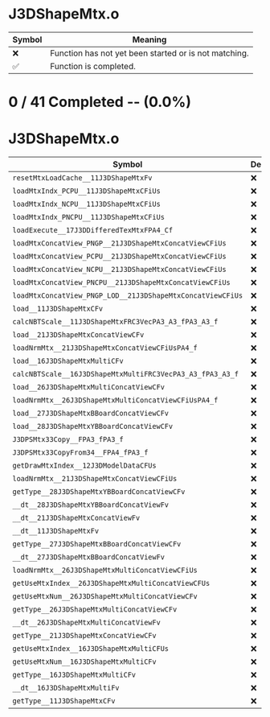 # J3DShapeMtx.o
| Symbol | Meaning 
| ------------- | ------------- 
| :x: | Function has not yet been started or is not matching. 
| :white_check_mark: | Function is completed. 


# 0 / 41 Completed -- (0.0%)
# J3DShapeMtx.o
| Symbol | Decompiled? |
| ------------- | ------------- |
| `resetMtxLoadCache__11J3DShapeMtxFv` | :x: |
| `loadMtxIndx_PCPU__11J3DShapeMtxCFiUs` | :x: |
| `loadMtxIndx_NCPU__11J3DShapeMtxCFiUs` | :x: |
| `loadMtxIndx_PNCPU__11J3DShapeMtxCFiUs` | :x: |
| `loadExecute__17J3DDifferedTexMtxFPA4_Cf` | :x: |
| `loadMtxConcatView_PNGP__21J3DShapeMtxConcatViewCFiUs` | :x: |
| `loadMtxConcatView_PCPU__21J3DShapeMtxConcatViewCFiUs` | :x: |
| `loadMtxConcatView_NCPU__21J3DShapeMtxConcatViewCFiUs` | :x: |
| `loadMtxConcatView_PNCPU__21J3DShapeMtxConcatViewCFiUs` | :x: |
| `loadMtxConcatView_PNGP_LOD__21J3DShapeMtxConcatViewCFiUs` | :x: |
| `load__11J3DShapeMtxCFv` | :x: |
| `calcNBTScale__11J3DShapeMtxFRC3VecPA3_A3_fPA3_A3_f` | :x: |
| `load__21J3DShapeMtxConcatViewCFv` | :x: |
| `loadNrmMtx__21J3DShapeMtxConcatViewCFiUsPA4_f` | :x: |
| `load__16J3DShapeMtxMultiCFv` | :x: |
| `calcNBTScale__16J3DShapeMtxMultiFRC3VecPA3_A3_fPA3_A3_f` | :x: |
| `load__26J3DShapeMtxMultiConcatViewCFv` | :x: |
| `loadNrmMtx__26J3DShapeMtxMultiConcatViewCFiUsPA4_f` | :x: |
| `load__27J3DShapeMtxBBoardConcatViewCFv` | :x: |
| `load__28J3DShapeMtxYBBoardConcatViewCFv` | :x: |
| `J3DPSMtx33Copy__FPA3_fPA3_f` | :x: |
| `J3DPSMtx33CopyFrom34__FPA4_fPA3_f` | :x: |
| `getDrawMtxIndex__12J3DModelDataCFUs` | :x: |
| `loadNrmMtx__21J3DShapeMtxConcatViewCFiUs` | :x: |
| `getType__28J3DShapeMtxYBBoardConcatViewCFv` | :x: |
| `__dt__28J3DShapeMtxYBBoardConcatViewFv` | :x: |
| `__dt__21J3DShapeMtxConcatViewFv` | :x: |
| `__dt__11J3DShapeMtxFv` | :x: |
| `getType__27J3DShapeMtxBBoardConcatViewCFv` | :x: |
| `__dt__27J3DShapeMtxBBoardConcatViewFv` | :x: |
| `loadNrmMtx__26J3DShapeMtxMultiConcatViewCFiUs` | :x: |
| `getUseMtxIndex__26J3DShapeMtxMultiConcatViewCFUs` | :x: |
| `getUseMtxNum__26J3DShapeMtxMultiConcatViewCFv` | :x: |
| `getType__26J3DShapeMtxMultiConcatViewCFv` | :x: |
| `__dt__26J3DShapeMtxMultiConcatViewFv` | :x: |
| `getType__21J3DShapeMtxConcatViewCFv` | :x: |
| `getUseMtxIndex__16J3DShapeMtxMultiCFUs` | :x: |
| `getUseMtxNum__16J3DShapeMtxMultiCFv` | :x: |
| `getType__16J3DShapeMtxMultiCFv` | :x: |
| `__dt__16J3DShapeMtxMultiFv` | :x: |
| `getType__11J3DShapeMtxCFv` | :x: |
